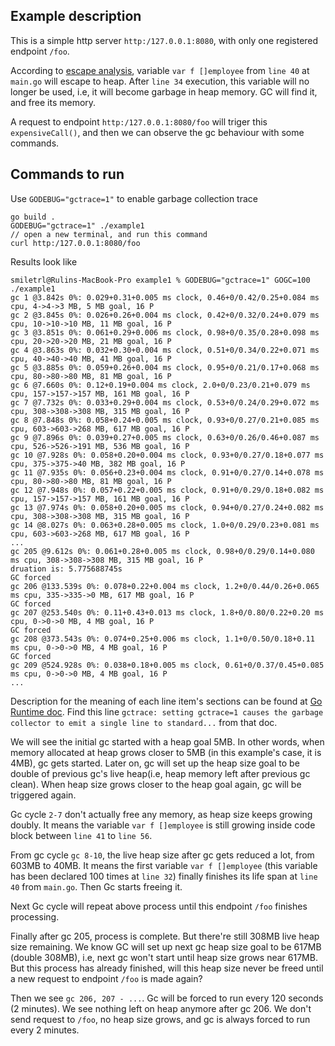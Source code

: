 ## Example description

This is a simple http server `http:/127.0.0.1:8080`, with only one registered endpoint `/foo`.

According to [escape analysis](https://github.com/smiletrl/golang_escape/blob/master/pkg/escape/README.md), variable `var f []employee` from `line 40` at `main.go` will escape to heap. After `line 34` execution, this variable will no longer be used, i.e, it will become garbage in heap memory. GC will find it, and free its memory.

A request to endpoint `http:/127.0.0.1:8080/foo` will triger this `expensiveCall()`, and then we can observe the gc behaviour with some commands.

## Commands to run

Use `GODEBUG="gctrace=1"` to enable garbage collection trace

```
go build .
GODEBUG="gctrace=1" ./example1
// open a new terminal, and run this command
curl http:/127.0.0.1:8080/foo
```

Results look like

```
smiletrl@Rulins-MacBook-Pro example1 % GODEBUG="gctrace=1" GOGC=100  ./example1
gc 1 @3.842s 0%: 0.029+0.31+0.005 ms clock, 0.46+0/0.42/0.25+0.084 ms cpu, 4->4->3 MB, 5 MB goal, 16 P
gc 2 @3.845s 0%: 0.026+0.26+0.004 ms clock, 0.42+0/0.32/0.24+0.079 ms cpu, 10->10->10 MB, 11 MB goal, 16 P
gc 3 @3.851s 0%: 0.061+0.29+0.006 ms clock, 0.98+0/0.35/0.28+0.098 ms cpu, 20->20->20 MB, 21 MB goal, 16 P
gc 4 @3.863s 0%: 0.032+0.30+0.004 ms clock, 0.51+0/0.34/0.22+0.071 ms cpu, 40->40->40 MB, 41 MB goal, 16 P
gc 5 @3.885s 0%: 0.059+0.26+0.004 ms clock, 0.95+0/0.21/0.17+0.068 ms cpu, 80->80->80 MB, 81 MB goal, 16 P
gc 6 @7.660s 0%: 0.12+0.19+0.004 ms clock, 2.0+0/0.23/0.21+0.079 ms cpu, 157->157->157 MB, 161 MB goal, 16 P
gc 7 @7.732s 0%: 0.033+0.29+0.004 ms clock, 0.53+0/0.24/0.29+0.072 ms cpu, 308->308->308 MB, 315 MB goal, 16 P
gc 8 @7.848s 0%: 0.058+0.24+0.005 ms clock, 0.93+0/0.27/0.21+0.085 ms cpu, 603->603->268 MB, 617 MB goal, 16 P
gc 9 @7.896s 0%: 0.039+0.27+0.005 ms clock, 0.63+0/0.26/0.46+0.087 ms cpu, 526->526->191 MB, 536 MB goal, 16 P
gc 10 @7.928s 0%: 0.058+0.20+0.004 ms clock, 0.93+0/0.27/0.18+0.077 ms cpu, 375->375->40 MB, 382 MB goal, 16 P
gc 11 @7.935s 0%: 0.056+0.23+0.004 ms clock, 0.91+0/0.27/0.14+0.078 ms cpu, 80->80->80 MB, 81 MB goal, 16 P
gc 12 @7.948s 0%: 0.057+0.22+0.005 ms clock, 0.91+0/0.29/0.18+0.082 ms cpu, 157->157->157 MB, 161 MB goal, 16 P
gc 13 @7.974s 0%: 0.058+0.20+0.005 ms clock, 0.94+0/0.27/0.24+0.082 ms cpu, 308->308->308 MB, 315 MB goal, 16 P
gc 14 @8.027s 0%: 0.063+0.28+0.005 ms clock, 1.0+0/0.29/0.23+0.081 ms cpu, 603->603->268 MB, 617 MB goal, 16 P
...
gc 205 @9.612s 0%: 0.061+0.28+0.005 ms clock, 0.98+0/0.29/0.14+0.080 ms cpu, 308->308->308 MB, 315 MB goal, 16 P
druation is: 5.775688745s
GC forced
gc 206 @133.539s 0%: 0.078+0.22+0.004 ms clock, 1.2+0/0.44/0.26+0.065 ms cpu, 335->335->0 MB, 617 MB goal, 16 P
GC forced
gc 207 @253.540s 0%: 0.11+0.43+0.013 ms clock, 1.8+0/0.80/0.22+0.20 ms cpu, 0->0->0 MB, 4 MB goal, 16 P
GC forced
gc 208 @373.543s 0%: 0.074+0.25+0.006 ms clock, 1.1+0/0.50/0.18+0.11 ms cpu, 0->0->0 MB, 4 MB goal, 16 P
GC forced
gc 209 @524.928s 0%: 0.038+0.18+0.005 ms clock, 0.61+0/0.37/0.45+0.085 ms cpu, 0->0->0 MB, 4 MB goal, 16 P
...
```

Description for the meaning of each line item's sections can be found at [Go Runtime doc](https://golang.org/pkg/runtime/). Find this line `gctrace: setting gctrace=1 causes the garbage collector to emit a single line to standard...` from that doc.

We will see the initial gc started with a heap goal 5MB. In other words, when memory allocated at heap grows closer to 5MB (in this example's case, it is 4MB), gc gets started. Later on, gc will set up the heap size goal to be double of previous gc's live heap(i.e, heap memory left after previous gc clean). When heap size grows closer to the heap goal again, gc will be triggered again.

Gc cycle `2-7` don't actually free any memory, as heap size keeps growing doubly. It means the variable `var f []employee` is still growing inside code block between `line 41` to `line 56`.

From gc cycle `gc 8-10`, the live heap size after gc gets reduced a lot, from 603MB to 40MB. It means the first variable `var f []employee` (this variable has been declared 100 times at `line 32`) finally finishes its life span at `line 40` from `main.go`. Then Gc starts freeing it.

Next Gc cycle will repeat above process until this endpoint `/foo` finishes processing.

Finally after gc 205, process is complete. But there're still 308MB live heap size remaining. We know GC will set up next gc heap size goal to be 617MB (double 308MB), i.e, next gc won't start until heap size grows near 617MB. But this process has already finished, will this heap size never be freed until a new request to endpoint `/foo` is made again?

Then we see `gc 206, 207 - ...`. Gc will be forced to run every 120 seconds (2 minutes). We see nothing left on heap anymore after gc 206. We don't send request to `/foo`, no heap size grows, and gc is always forced to run every 2 minutes.
